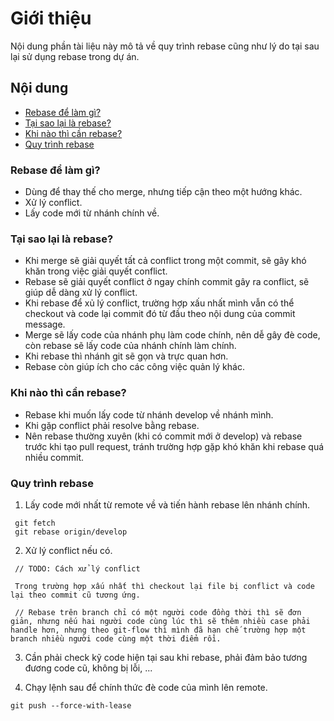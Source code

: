 # Giới thiệu

Nội dung phần tài liệu này mô tả về quy trình rebase cũng như lý do tại sau lại sử dụng rebase trong dự án.

## Nội dung

- [Rebase để làm gì?](#Rebase-để-làm-gì?)
- [Tại sao lại là rebase?](#Tại-sao-lại-là-rebase?)
- [Khi nào thì cần rebase?](#Khi-nào-thì-cần-rebase?)
- [Quy trình rebase](#Quy-trình-rebase)

### Rebase để làm gì?

- Dùng để thay thế cho merge, nhưng tiếp cận theo một hướng khác.
- Xử lý conflict.
- Lấy code mới từ nhánh chính về.

### Tại sao lại là rebase?

- Khi merge sẽ giải quyết tất cả conflict trong một commit, sẽ gây khó khăn trong việc giải quyết conflict.
- Rebase sẽ giải quyết conflict ở ngay chính commit gây ra conflict, sẽ giúp dễ dàng xử lý conflict.
- Khi rebase để xủ lý conflict, trường hợp xấu nhất mình vẫn có thể checkout và code lại commit đó từ đầu theo nội dung của commit message.
- Merge sẽ lấy code của nhánh phụ làm code chính, nên dễ gây đè code, còn rebase sẽ lấy code của nhánh chính làm chính.
- Khi rebase thì nhánh git sẽ gọn và trực quan hơn.
- Rebase còn giúp ích cho các công việc quản lý khác.

### Khi nào thì cần rebase?

- Rebase khi muốn lấy code từ nhánh develop về nhánh mình.
- Khi gặp conflict phải resolve bằng rebase.
- Nên rebase thường xuyên (khi có commit mới ở develop) và rebase trước khi tạo pull request, tránh trường hợp gặp khó khăn khi rebase quá nhiều commit.

### Quy trình rebase

1. Lấy code mới nhất từ remote về và tiến hành rebase lên nhánh chính.

```ssh
 git fetch
 git rebase origin/develop
```

2. Xử lý conflict nếu có.

```
 // TODO: Cách xử lý conflict

 Trong trường hợp xấu nhất thì checkout lại file bị conflict và code lại theo commit cũ tương ứng.

 // Rebase trên branch chỉ có một người code đồng thời thì sẽ đơn giản, nhưng nếu hai người code cùng lúc thì sẽ thêm nhiều case phải handle hơn, nhưng theo git-flow thì mình đã hạn chế trường hợp một branch nhiều người code cùng một thời điểm rồi.
```

3. Cần phải check kỹ code hiện tại sau khi rebase, phải đảm bảo tương đương code cũ, không bị lỗi, ...

4. Chạy lệnh sau để chính thức đè code của mình lên remote.

```ssh
git push --force-with-lease
```
